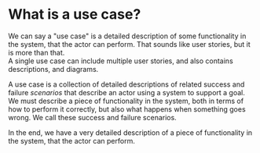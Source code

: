 # What is a use case?

We can say a "use case" is a detailed description of some functionality in the system, that the actor can perform. That sounds like user stories, but it is more than that.\
A single use case can include multiple user stories, and also contains descriptions, and diagrams.

A use case is a collection of detailed descriptions of related success and failure _scenarios_ that describe an actor using a system to support a goal.\
We must describe a piece of functionality in the system, both in terms of how to perform it correctly, but also what happens when something goes wrong. We call these success and failure scenarios.

In the end, we have a very detailed description of a piece of functionality in the system, that the actor can perform.